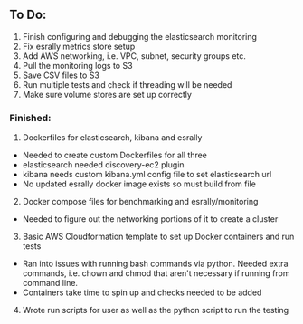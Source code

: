 ## To Do:

1. Finish configuring and debugging the elasticsearch monitoring
2. Fix esrally metrics store setup
3. Add AWS networking, i.e. VPC, subnet, security groups etc. 
4. Pull the monitoring logs to S3
5. Save CSV files to S3
6. Run multiple tests and check if threading will be needed
7. Make sure volume stores are set up correctly 

### Finished: 

1. Dockerfiles for elasticsearch, kibana and esrally
  - Needed to create custom Dockerfiles for all three
  - elasticsearch needed discovery-ec2 plugin
  - kibana needs custom kibana.yml config file to set elasticsearch url
  - No updated esrally docker image exists so must build from file
2. Docker compose files for benchmarking and esrally/monitoring 
  - Needed to figure out the networking portions of it to create a cluster
3. Basic AWS Cloudformation template to set up Docker containers and run tests
  - Ran into issues with running bash commands via python. Needed extra commands, i.e.
  chown and chmod that aren't necessary if running from command line.
  - Containers take time to spin up and checks needed to be added
4. Wrote run scripts for user as well as the python script to run the testing
